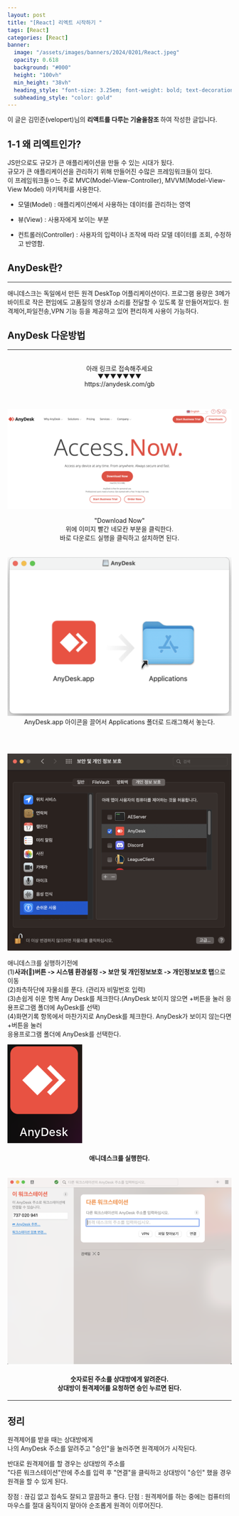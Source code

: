 ```yaml
---
layout: post
title: "[React] 리엑트 시작하기 "
tags: [React]
categories: [React]
banner:
  image: "/assets/images/banners/2024/0201/React.jpeg"
  opacity: 0.618
  background: "#000"
  height: "100vh"
  min_height: "38vh"
  heading_style: "font-size: 3.25em; font-weight: bold; text-decoration: underline"
  subheading_style: "color: gold"
---
```


이 글은 김민준(velopert)님의 <b>리액트를 다루는 기술을참조 </b>하여 작성한 글입니다.

## 1-1 왜 리엑트인가?

JS만으로도 규모가 큰 애플리케이션을 만들 수 있는 시대가 됬다. <br/>
규모가 큰 애플리케이션을 관리하기 위해 만들어진 수많은 프레임워크들이 있다. <br/>
이 프레임워크들ㅇ느 주로 MVC(Model-View-Controller), MVVM(Model-View-View Model) 아키텍처를 사용한다.

- 모델(Model) : 애플리케이션에서 사용하는 데이터를 관리하는 영역

- 뷰(View) : 사용자에게 보이는 부분

- 컨트롤러(Controller) : 사용자의 입력이나 조작에 따라 모델 데이터를 조회, 수정하고 반영함.

## AnyDesk란?

---

애니데스크는 독일에서 만든 원격 DeskTop 어플리케이션이다. 프로그램 용량은 3메가 바이트로
작은 편임에도 고품질의 영상과 소리를 전달할 수 있도록 잘 만들어져있다. 원격제어,파일전송,VPN 기능 등을
제공하고 있어 편리하게 사용이 가능하다.

## AnyDesk 다운방법

---

<br>

<center>
아래 링크로 접속해주세요  <br>
▼▼▼▼▼▼▼ <br>
</center>
<center>
https://anydesk.com/gb
</center>

<br><br>
<img src="/assets/images/img/Gitblog_img/22/05/04/AnyDesk_download.png">

<center>
"Download Now"<br>
위에 이미지 빨간 네모칸 부분을 클릭한다.<br>
바로 다운로드 실행을 클릭하고 설치하면 된다.
</center>
<br><br>

<img src="/assets/images/img/Gitblog_img/22/05/04/AnyDesk_download02.png">
<center>
AnyDesk.app 아이콘을 끌어서 Applications 폴더로 드래그해서 놓는다.
</center>

<br><br>

<img src="/assets/images/img/Gitblog_img/22/05/04/AnyDesk_download04.png">

애니데스크를 실행하기전에<br>
(1)<b>사과(🍎)버튼 -> 시스템 환경설정 -> 보안 및 개인정보보호 -> 개인정보보호 탭</b>으로 이동 <br>
(2)좌측하단에 자물쇠를 푼다. (관리자 비밀번호 입력)<br>
(3)손쉽게 쉬운 항복 Any Desk를 체크한다.(AnyDesk 보이지 않으면 +버튼을 눌러 응용프로그램 폴더에 AyDesk를 선택)<br>
(4)화면기록 항목에서 마찬가지로 AnyDesk를 체크한다. AnyDesk가 보이지 않는다면 +버튼을 눌러 <br>
응용프로그램 폴더에 AnyDesk를 선택한다.

<img src="/assets/images/img/Gitblog_img/22/05/04/AnyDesk_download03.png">

<h4><center><b>애니데스크를 실행한다.</b></center></h4>

<br>

<img src="/assets/images/img/Gitblog_img/22/05/04/AnyDesk_download05.png">

<h4><center>숫자로된 주소를 상대방에게 알려준다. <br> 상대방이 원격제어를 요청하면 승인 누르면 된다.</center></h4>

---

## 정리

원격제어를 받을 때는 상대방에게  
나의 AnyDesk 주소를 알려주고 "승인"을 눌러주면 원격제어가 시작된다.

반대로 원격제어를 할 경우는 상대방의 주소를  
"다른 워크스테이션"란에 주소를 입력 후 "연결"을 클릭하고 상대방이 "승인" 했을 경우  
원격을 할 수 있게 된다.

장점 : 끊김 없고 접속도 잘되고 깔끔하고 좋다.
단점 : 원격제어를 하는 중에는 컴퓨터의 마우스를 절대 움직이지 말아야 순조롭게 원격이 이루어진다.
